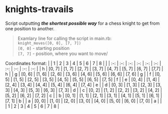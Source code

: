 # knights-travails
Script outputting ***the shortest possible way*** for a chess knight to get from one position to another.

> Examlary line for calling the script in main.rb:\
`knight_moves([0, 0], [7, 7])`\
`[0, 0]` - starting position\
`[7, 7]` - position, where you want to move/

Coordinates format:
| | 1 | 2 | 3 | 4 | 5 | 6 | 7 | 8 | |
| :-: | :-: | :-: | :-: | :-: | :-: | :-: | :-: | :-: | :-: |
| h | [0, 7] | [1, 7] | [2, 7] | [3, 7] | [4, 7] | [5, 7] | [6, 7] | [7,7] | h |
| g | [0, 6] | [1, 6] | [2, 6] | [3, 6] | [4, 6] | [5, 6] | [6, 6] | [7, 6] | g |
| f | [0, 5] | [1, 5] | [2, 5] | [3, 5] | [4, 5] | [5, 5] | [6, 5] | [7, 5] | f |
| e | [0, 4] | [1, 4] | [2, 4] | [3, 4] | [4, 4] | [5, 4] | [6, 4] | [7, 4] | e |
| d | [0, 3] | [1, 3] | [2, 3] | [3, 3] | [4, 3] | [5, 3] | [6, 3] | [7, 3] | d |
| c | [0, 2] | [1, 2] | [2, 2] | [3, 2] | [4, 2] | [5, 2] | [6, 2] | [7, 2] | c |
| b | [0, 1] | [1, 1] | [2, 1] | [3, 1] | [4, 1] | [5, 1] | [6, 1] | [7, 1] | b |
| a | [0, 0] | [1, 0] | [2, 0] | [3, 0] | [4, 0] | [5, 0] | [6, 0] | [7, 0] | a |
|  | 1 | 2 | 3 | 4 | 5 | 6 | 7 | 8 |
